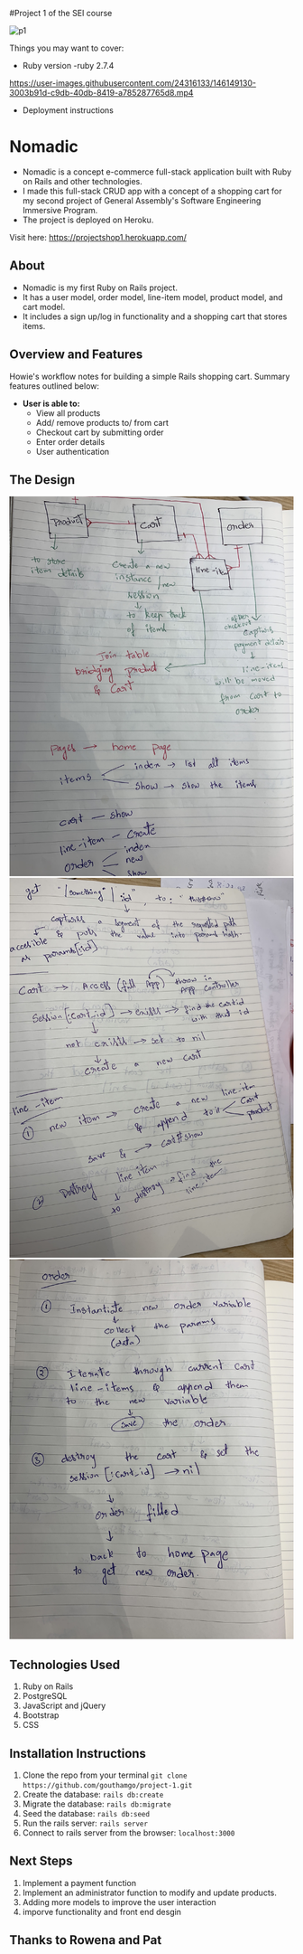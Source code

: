#Project 1 of the SEI course 


![p1](https://user-images.githubusercontent.com/24316133/146634189-0f9023f2-6ed3-4483-afa7-021f0db05970.png)

Things you may want to cover:

* Ruby version -ruby 2.7.4




https://user-images.githubusercontent.com/24316133/146149130-3003b91d-c9db-40db-8419-a785287765d8.mp4



* Deployment instructions

# Nomadic
- Nomadic is a concept e-commerce full-stack application built with Ruby on Rails and other technologies.
- I made this full-stack CRUD app with a concept of a shopping cart for my second project of General Assembly's Software Engineering Immersive Program. 
- The project is deployed on Heroku.

Visit here: https://projectshop1.herokuapp.com/

## About
- Nomadic is my first Ruby on Rails project. 
- It has a user model, order model, line-item model, product model, and cart model. 
- It includes a sign up/log in functionality and a shopping cart that stores items. 

## Overview and Features
Howie's workflow notes for building a simple Rails shopping cart. Summary features outlined below:

* **User is able to:**
  - View all products
  - Add/ remove products to/ from cart
  - Checkout cart by submitting order
  - Enter order details   
  - User authentication


## The Design
![](IMG-0063.jpg)
![](IMG-0064.jpg)
![](IMG-0065.jpg)


## Technologies Used
1. Ruby on Rails
2. PostgreSQL
3. JavaScript and jQuery
4. Bootstrap
5. CSS

## Installation Instructions
1. Clone the repo from your terminal ```git clone https://github.com/gouthamgo/project-1.git```
2. Create the database: ```rails db:create```
3. Migrate the database: ```rails db:migrate```
4. Seed the database: ```rails db:seed```
5. Run the rails server: ```rails server```
6. Connect to rails server from the browser: ```localhost:3000```

## Next Steps
1. Implement a payment function
2. Implement an administrator function to modify and update products.
3. Adding more models to improve the user interaction
4. imporve functionality and front end desgin


## Thanks to Rowena and Pat 
